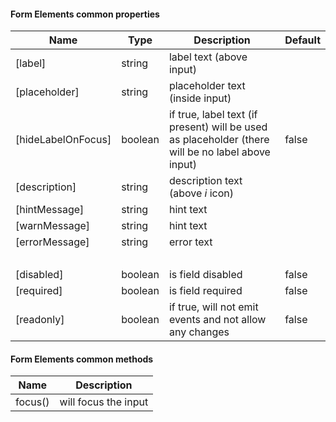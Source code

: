 #### Form Elements common properties
Name | Type | Description | Default
--- | --- | --- | ---
[label] | string | label text (above input)| &nbsp;
[placeholder] | string | placeholder text (inside input) | &nbsp;
[hideLabelOnFocus] | boolean | if true, label text (if present) will be used as placeholder (there will be no label above input) | false
[description] | string | description text (above <i>i</i> icon) | &nbsp;
[hintMessage] | string | hint text | &nbsp;
[warnMessage] | string | hint text | &nbsp;
[errorMessage] | string | error text | &nbsp;
&nbsp; | &nbsp; | &nbsp; | &nbsp;
[disabled] | boolean | is field disabled | false
[required] | boolean | is field required | false
[readonly] | boolean | if true, will not emit events and not allow any changes | false

#### Form Elements common methods
Name | Description
--- | ---
focus() | will focus the input

